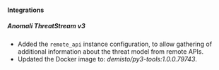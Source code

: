 #### Integrations
##### Anomali ThreatStream v3
- Added the `remote_api` instance configuration, to allow gathering of additional information about the threat model from remote APIs.
- Updated the Docker image to: *demisto/py3-tools:1.0.0.79743*.
